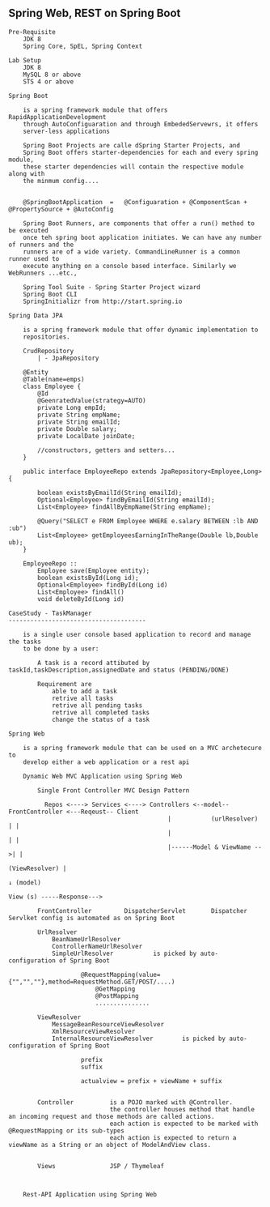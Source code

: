 Spring Web, REST on Spring Boot
--------------------------------------------------------------------

    Pre-Requisite
        JDK 8
        Spring Core, SpEL, Spring Context

    Lab Setup
        JDK 8
        MySQL 8 or above
        STS 4 or above

    Spring Boot

        is a spring framework module that offers RapidApplicationDevelopment
        through AutoConfiguaration and through EmbededServewrs, it offers
        server-less applications

        Spring Boot Projects are calle dSpring Starter Projects, and
        Spring Boot offers starter-dependencies for each and every spring module,
        these starter dependencies will contain the respective module along with 
        the minmum config....


        @SpringBootApplication  =   @Configuaration + @ComponentScan + @PropertySource + @AutoConfig

        Spring Boot Runners, are components that offer a run() method to be executed
        once teh spring boot application initiates. We can have any number of runners and the 
        runners are of a wide variety. CommandLineRunner is a common runner used to
        execute anything on a console based interface. Similarly we WebRunners ...etc.,

        Spring Tool Suite - Spring Starter Project wizard
        Spring Boot CLI
        SpringInitializr from http://start.spring.io

    Spring Data JPA

        is a spring framework module that offer dynamic implementation to 
        repositories.

        CrudRepository
            | - JpaRepository

        @Entity
        @Table(name=emps)
        class Employee {
            @Id
            @GeenratedValue(strategy=AUTO)
            private Long empId;
            private String empName;
            private String emailId;
            private Double salary;
            private LocalDate joinDate;

            //constructors, getters and setters...
        }

        public interface EmployeeRepo extends JpaRepository<Employee,Long> {
            
            boolean existsByEmailId(String emailId);
            Optional<Employee> findByEmailId(String emailId);
            List<Employee> findAllByEmpName(String empName);

            @Query("SELECT e FROM Employee WHERE e.salary BETWEEN :lb AND :ub")
            List<Employee> getEmployeesEarningInTheRange(Double lb,Double ub);
        }

        EmployeeRepo ::
            Employee save(Employee entity);
            boolean existsById(Long id);
            Optional<Employee> findById(Long id)
            List<Employee> findAll()
            void deleteById(Long id)

    CaseStudy - TaskManager
    --------------------------------------

        is a single user console based application to record and manage the tasks
        to be done by a user:

            A task is a record attibuted by taskId,taskDescription,assignedDate and status (PENDING/DONE)

            Requirement are 
                able to add a task
                retrive all tasks
                retrive all pending tasks
                retrive all completed tasks
                change the status of a task
            
    Spring Web

        is a spring framework module that can be used on a MVC archetecure to 
        develop either a web application or a rest api

        Dynamic Web MVC Application using Spring Web

            Single Front Controller MVC Design Pattern

              Repos <----> Services <----> Controllers <--model-- FrontController <---Reqeust-- Client
                                                |           (urlResolver)  | |
                                                |                          | |
                                                |------Model & ViewName -->| |
                                                              (ViewResolver) |
                                                                             ↓ (model)
                                                                            View (s) -----Response--->

            FrontController         DispatcherServlet       Dispatcher Servlket config is automated as on Spring Boot

            UrlResolver
                BeanNameUrlResolver
                ControllerNameUrlResolver
                SimpleUrlResolver           is picked by auto-configuration of Spring Boot

                        @RequestMapping(value={"","",""},method=RequestMethod.GET/POST/....)
                            @GetMapping
                            @PostMapping
                            ...............

            ViewResolver
                MessageBeanResourceViewResolver
                XmlResourceViewResolver
                InternalResourceViewResolver        is picked by auto-configuration of Spring Boot

                        prefix
                        suffix

                        actualview = prefix + viewName + suffix

            
            Controller          is a POJO marked with @Controller.
                                the controller houses method that handle an incoming request and those methods are called actions.
                                each action is expected to be marked with @RequestMapping or its sub-types
                                each action is expected to return a viewName as a String or an object of ModelAndView class.


            Views               JSP / Thymeleaf
                                                        


        Rest-API Application using Spring Web
